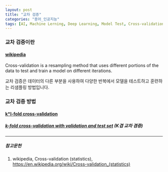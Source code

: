 ```yaml
---
layout: post
title: "교차 검증"
categories: "용어_인공지능"
tags: [AI, Machine Lerning, Deep Learning, Model Test, Cross-validation]
---
```


### 교차 검증이란

#### [wikipedia](https://en.wikipedia.org/wiki/Cross-validation_(statistics))

Cross-validation is a resampling method that uses different portions of the data to test and train a model on different iterations.

교차 검증은 데이터의 다른 부분을 사용하여 다양한 반복에서 모델을 테스트하고 훈련하는 리샘플링 방법입니다.


### 교차 검증 방법

#### [k*l-fold cross-validation](https://maizer2.github.io/용어_인공지능/2022/02/06/k-l-겹-교차-검증.html)

##### [k-fold cross-validation with validation and test set](https://maizer2.github.io/용어_인공지능/2022/02/06/k-겹-교차-검증.html) (K겹 교차 겸증)



---

##### 참고문헌

1) wikipedia, Cross-validation (statistics), https://en.wikipedia.org/wiki/Cross-validation_(statistics)
